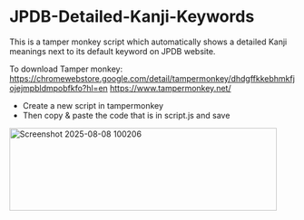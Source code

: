# JPDB-Detailed-Kanji-Keywords
This is a tamper monkey script which automatically shows a detailed Kanji meanings next to its default keyword on JPDB website.

To download Tamper monkey: 
https://chromewebstore.google.com/detail/tampermonkey/dhdgffkkebhmkfjojejmpbldmpobfkfo?hl=en
https://www.tampermonkey.net/

- Create a new script in tampermonkey 
- Then copy & paste the code that is in script.js and save

<img width="471" height="146" alt="Screenshot 2025-08-08 100206" src="https://github.com/user-attachments/assets/e78650ad-f75b-45a3-b523-1b66457c68e4" />
